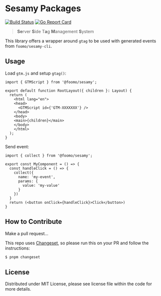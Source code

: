 # Sesamy Packages

[![Build Status](https://github.com/foomo/sesamy-ts/actions/workflows/test.yml/badge.svg?branch=main&event=push)](https://github.com/foomo/sesamy-ts/actions/workflows/test.yml)
[![Go Report Card](https://goreportcard.com/badge/github.com/foomo/sesamy-ts)](https://goreportcard.com/report/github.com/foomo/sesamy-ts)

> **Se**rver **S**ide T**a**g **M**anagement **S**ystem

This library offers a wrapper around `gtag` to be used with generated events from `foomo/sesamy-cli`.

## Usage

Load `gtm.js` and setup `gtag()`:

```tsx
import { GTMScript } from '@foomo/sesamy';

export default function RootLayout({ children }: Layout) {
  return (
    <html lang="en">
    <head>
      <GTMScript id={'GTM-XXXXXXX'} />
    </head>
    <body>
    <main>{children}</main>
    </body>
    </html>
  );
}
```

Send event:

```tsx
import { collect } from '@foomo/sesamy';

export const MyComponent = () => {
  const handleClick = () => {
    collect({
      name: 'my-event',
      params: {
        value: 'my-value'
      }
    })
  }
  return (<button onClick={handleClick}>Click</button>)
}
```

## How to Contribute

Make a pull request...

This repo uses [Changeset](https://github.com/changesets/changesets/blob/main/packages/cli/README.md), so please run this on your PR and follow the instructions:

```bash
$ pnpm changeset
```

## License

Distributed under MIT License, please see license file within the code for more details.
